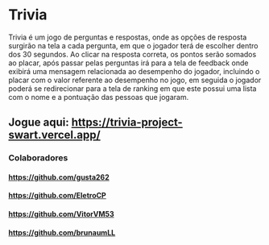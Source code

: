 # Trivia
Trivia é um jogo de perguntas e respostas, onde as opções de resposta surgirão na tela a cada pergunta, em que o jogador terá de escolher dentro dos 30 segundos.
Ao clicar na resposta correta, os pontos serão somados ao placar, após passar pelas perguntas irá para a tela de feedback onde exibirá uma mensagem relacionada ao desempenho do jogador, incluindo o placar com o valor referente ao desempenho no jogo, em seguida o jogador poderá se redirecionar para a tela de ranking em que este possui uma lista com o nome e a pontuação das pessoas que jogaram.

## Jogue aqui: https://trivia-project-swart.vercel.app/

### Colaboradores
#### https://github.com/gusta262
#### https://github.com/EletroCP
#### https://github.com/VitorVM53
#### https://github.com/brunaumLL
